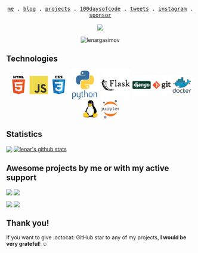 <!-- ### Hi there 👋
 -->
 
 <!-- Navbar -->
<p align="center">
  
  <samp>
    <a href="https://lenargasimov.dev/templates/about.html">me</a> .
    <a href="https://lenar-blog.herokuapp.com">blog</a> .
    <a href="https://lenargasimov.dev/templates/works.html">projects</a> .
    <a href="https://lenar-blog.herokuapp.com/post/5">100daysofcode</a> .
    <a href="https://twitter.com/lenargasimov">tweets</a> .
    <a href="https://www.instagram.com/djelectrostatic/">instagram</a> .
    <a href="https://github.com/sponsors/lenargasimov">sponsor</a>
<!--       I'm Lenar. I am a Python Developer. I specialize in full stack web development and writing readable code. Completed #100DaysOfCode
     <br><br>Contact me on <a href="https://twitter.com/lenargasimov" target="_blank">Twitter</a>, <a href="https://www.linkedin.com/in/lenargasimov/"                    target="_blank">Linkedin</a>, or <a href="mailto:lenargasimovdev@gmail.com">Send an Email</a> -->
  </samp>
  <br><br>
  <img src="https://octodex.github.com/images/daftpunktocat-thomas.gif" width="60px">
<p align="center"> <img src="https://komarev.com/ghpvc/?username=lenargasimov&label=Profile%20views&color=0e75b6&style=flat" alt="lenargasimov" /> </p>


</p>

## Technologies
<!-- Technologies I know -->
<p align="center">
		<img align="center" src="https://raw.githubusercontent.com/devicons/devicon/master/icons/html5/html5-original-wordmark.svg" alt="devicon" height="50" width="50" />
  <img align="center" src="https://raw.githubusercontent.com/devicons/devicon/master/icons/javascript/javascript-original.svg" alt="devicon" height="50" width="50" />
		<img align="center" src="https://raw.githubusercontent.com/devicons/devicon/master/icons/css3/css3-original-wordmark.svg" alt="devicon" height="50" width="50" />
<!-- 		<img align="center" src="https://raw.githubusercontent.com/devicons/devicon/master/icons/cplusplus/cplusplus-original.svg" alt="devicon" height="50" width="50" /> -->
<!-- 		<img align="center" src="https://raw.githubusercontent.com/devicons/devicon/master/icons/csharp/csharp-original.svg" alt="devicon" height="50" width="50" /> -->
		<img align="center" src="https://raw.githubusercontent.com/devicons/devicon/master/icons/python/python-original-wordmark.svg" height="80" width="80" />
 	<img align="center" src="https://raw.githubusercontent.com/devicons/devicon/master/icons/flask/flask-original-wordmark.svg" height="80" width="80" />
		<img align="center" src="https://raw.githubusercontent.com/devicons/devicon/master/icons/django/django-original.svg" alt="devicon" height="50" width="50" />
		<img align="center" src="https://raw.githubusercontent.com/devicons/devicon/master/icons/git/git-original-wordmark.svg" alt="devicon" height="50" width="50" />
		<img align="center" src="https://raw.githubusercontent.com/devicons/devicon/master/icons/docker/docker-original-wordmark.svg" height="50" width="50" />
		<img align="center" src="https://raw.githubusercontent.com/devicons/devicon/master/icons/linux/linux-original.svg" alt="devicon" height="50" width="50" />
		<img align="center" src="https://raw.githubusercontent.com/devicons/devicon/master/icons/jupyter/jupyter-original-wordmark.svg" alt="devicon" height="50" width="50" />
</p>

## Statistics

<a href="https://github.com/lenargasimov"><img align="center" src="https://github-readme-stats.vercel.app/api/top-langs/?username=lenargasimov&theme=default&hide=scss,html,less,coffeescript,typescript,jupyter notebook" /></a>&nbsp;<a href="https://github.com/lenargasimov"><img align="center" src="https://github-readme-stats.vercel.app/api?username=lenargasimov&show_icons=true&theme=default&line_height=25" alt="lenar's github stats" /></a>

## Awesome projects by me or with my active support

<a href="https://github.com/lenargasimov/bot"><img align="center" src="https://github-readme-stats.vercel.app/api/pin/?username=lenargasimov&repo=bot&theme=default&show_owner=true" /></a>&nbsp;<a href="https://github.com/lenargasimov/100-days-of-python"><img align="center" src="https://github-readme-stats.vercel.app/api/pin/?username=lenargasimov&repo=100-days-of-python&theme=default&show_owner=true" /></a>

<a href="https://github.com/lenargasimov/dj-booking"><img align="center" src="https://github-readme-stats.vercel.app/api/pin/?username=lenargasimov&repo=dj-booking&theme=default&show_owner=true" /></a>&nbsp;<a href="https://github.com/lenargasimov/blog"><img align="center" src="https://github-readme-stats.vercel.app/api/pin/?username=lenargasimov&repo=blog&theme=default&show_owner=true" /></a>

## Thank you!

If you want to give :octocat: GitHub star to any of my projects, **I would be very grateful**! ☺️ 

<!--
**lenargasimov/lenargasimov** is a ✨ _special_ ✨ repository because its `README.md` (this file) appears on your GitHub profile.

Here are some ideas to get you started:

- 🔭 I’m currently working on ...
- 🌱 I’m currently learning ...
- 👯 I’m looking to collaborate on ...
- 🤔 I’m looking for help with ...
- 💬 Ask me about ...
- 📫 How to reach me: ...
- 😄 Pronouns: ...
- ⚡ Fun fact: ...
-->
